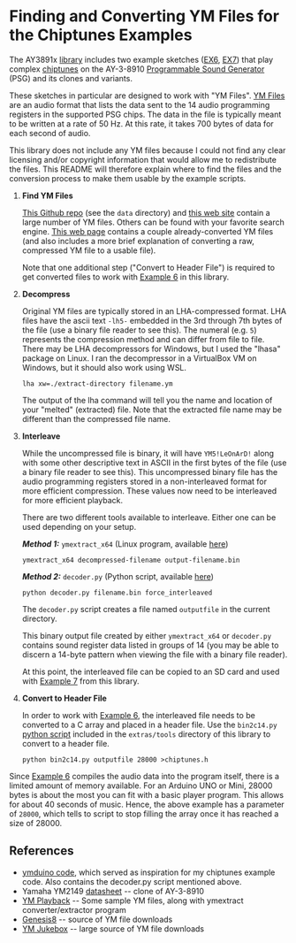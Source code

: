 # Finding and Converting YM Files for the Chiptunes Examples

The AY3891x [library][7] includes two example sketches ([EX6][11], [EX7][12]) that play complex [chiptunes][8] on the AY-3-8910  [Programmable Sound Generator][10] (PSG) and its clones and variants.

These sketches in particular are designed to work with "YM Files". [YM Files][9] are an audio format that lists the data sent to the 14 audio programming registers in the supported PSG chips. The data in the file is typically meant to be written at a rate of 50 Hz. At this rate, it takes 700 bytes of data for each second of audio.

This library does not include any YM files because I could not find any clear licensing and/or copyright information that would allow me to redistribute the files. This README will therefore explain where to find the files and the conversion process to make them usable by the example scripts.

1. **Find YM Files**  

    [This Github repo][6] (see the `data` directory) and [this web site][5] contain a large number of YM files. Others can be found with your favorite search engine. [This web page][4] contains a couple already-converted YM files (and also includes a more brief explanation of converting a raw, compressed YM file to a usable file).  

    Note that one additional step ("Convert to Header File") is required to get converted files to work with [Example 6][11] in this library.

2. **Decompress**  

    Original YM files are typically stored in an LHA-compressed format. LHA files have the ascii text `-lh5-` embedded in the 3rd through 7th bytes of the file (use a binary file reader to see this). The numeral (e.g. `5`) represents the compression method and can differ from file to file. There may be LHA decompressors for Windows, but I used the "lhasa" package on Linux. I ran the decompressor in a VirtualBox VM on Windows, but it should also work using WSL.

    ```text
    lha xw=./extract-directory filename.ym
    ```

    The output of the lha command will tell you the name and location of your "melted" (extracted) file. Note that the extracted file name may be different than the compressed file name.

3. **Interleave**  

    While the uncompressed file is binary, it will have `YM5!LeOnArD!` along with some other descriptive text in ASCII in the first bytes of the file (use a binary file reader to see this). This uncompressed binary file has the audio programming registers stored in a non-interleaved format for more efficient compression. These values now need to be interleaved for more efficient playback.  

    There are two different tools available to interleave. Either one can be used depending on your setup.

    ***Method 1:*** `ymextract_x64` (Linux program, available [here][4])

    ```text
    ymextract_x64 decompressed-filename output-filename.bin  
    ```

    ***Method 2:***  `decoder.py` (Python script, available [here][2])

    ```text
    python decoder.py filename.bin force_interleaved
    ```

    The `decoder.py` script creates a file named `outputfile` in the current directory.  

    This binary output file created by either `ymextract_x64` or `decoder.py` contains sound register data listed in groups of 14 (you may be able to discern a 14-byte pattern when viewing the file with a binary file reader).  

    At this point, the interleaved file can be copied to an SD card and used with  [Example 7][12] from this library.

4. **Convert to Header File**  

    In order to work with [Example 6][11], the interleaved file needs to be converted to a C array and placed in a header file. Use the `bin2c14.py` [python script][13] included in the `extras/tools` directory of this library to convert to a header file.

    ```text
    python bin2c14.py outputfile 28000 >chiptunes.h
    ```

  Since [Example 6][11] compiles the audio data into the program itself, there is a limited amount of memory available. For an Arduino UNO or Mini, 28000 bytes is about the most you can fit with a basic player program. This allows for about 40 seconds of music. Hence, the above example has a parameter of `28000`, which tells to script to stop filling the array once it has reached a size of 28000.

## References

+ [ymduino code][2], which served as inspiration for my chiptunes example code. Also contains the decoder.py script mentioned above.
+ Yamaha YM2149 [datasheet][3] -- clone of AY-3-8910
+ [YM Playback][4] -- Some sample YM files, along with ymextract converter/extractor program
+ [Genesis8][5] -- source of YM file downloads
+ [YM Jukebox][6] -- large source of YM file downloads

[2]: https://github.com/eqy/ymduino
[3]: http://www.ym2149.com/ym2149.pdf
[4]: http://www.waveguide.se/?article=ym-playback-on-the-ymz284
[5]: http://www.genesis8bit.fr/frontend/music.php
[6]: https://github.com/nguillaumin/ym-jukebox/tree/master/data
[7]: https://github.com/Andy4495/AY3891x
[8]: https://en.wikipedia.org/wiki/Chiptune
[9]: http://leonard.oxg.free.fr/ymformat.html
[10]: https://en.wikipedia.org/wiki/Programmable_sound_generator
[11]: ../../examples/AY3891x_EX6_Chiptunes_Flash
[12]: ../../examples/AY3891x_EX7_Chiptunes_SD
[13]: ./bin2c14.py
[//]: # ([200]: https://github.com/Andy4495/AY3891x)

[//]: # (Dead link from older version of README: ymduino project page https://homes.cs.washington.edu/~eqy/ymduino.html)
